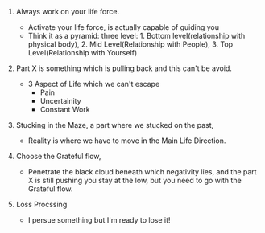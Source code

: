 1. Always work on your life force.

    - Activate your life force, is actually capable of guiding you
    - Think it as a pyramid: three level: 1. Bottom level(relationship with physical body), 2. Mid Level(Relationship with People), 3. Top Level(Relationship with Yourself)

2. Part X is something which is pulling back and this can't be avoid.

    - 3 Aspect of Life which we can't escape
        - Pain
        - Uncertainity
        - Constant Work

3. Stucking in the Maze, a part where we stucked on the past,

    - Reality is where we have to move in the Main Life Direction.

4. Choose the Grateful flow,
    
    - Penetrate the black cloud beneath which negativity lies, and the part X is still pushing you stay at the low, but you need to go with the Grateful flow.

5. Loss Procssing

    - I persue something but I'm ready to lose it!
